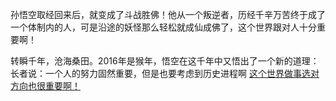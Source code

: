 孙悟空取经回来后，就变成了斗战胜佛！他从一个叛逆者，历经千辛万苦终于成了一个体制内的人，可是沿途的妖怪那么轻松就成仙成佛了，这个世界跟对人十分重要啊！

转瞬千年，沧海桑田。2016年是猴年，悟空在这千年中又悟出了一个新的道理：
长者说：一个人的努力固然重要，但是也要考虑到历史进程啊
[这个世界做事选对方向也很重要啊！](../the-right-way/to_be_a_coder.md)